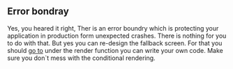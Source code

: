 ## Error bondray 
Yes, you heared it right, Ther is an error boundry which is protecting your application in production form unexpected crashes.
There is nothing for you to do with that.
But yes you can re-design the fallback screen. For that you should [go to](../app/ErrorBoundry/index.js) 
under the render function you can write your own code. Make sure you don`t mess with the conditional rendering.

